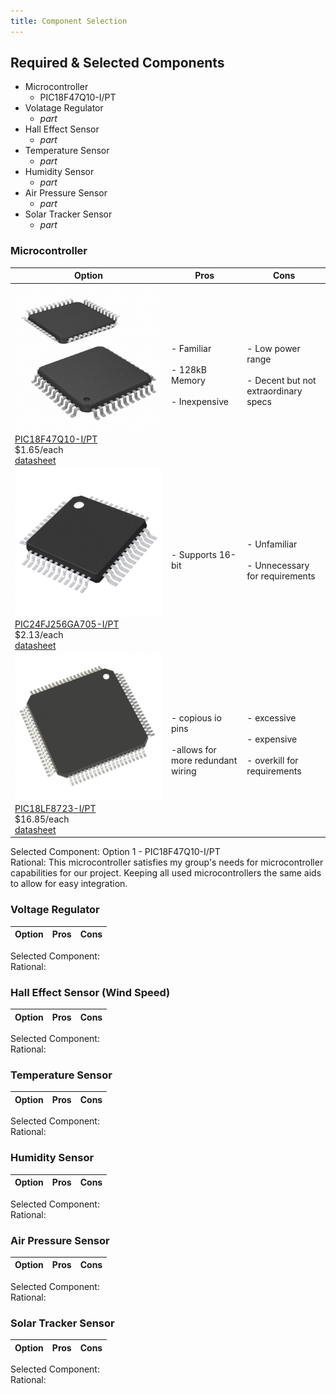 ```yaml
---
title: Component Selection
---
```


## Required & Selected Components

- Microcontroller
  - PIC18F47Q10-I/PT
- Volatage Regulator
  - *part*
- Hall Effect Sensor
  - *part*
- Temperature Sensor
  - *part*
- Humidity Sensor
  - *part*
- Air Pressure Sensor
  - *part*
- Solar Tracker Sensor
  - *part*

### Microcontroller

Option |  Pros | Cons
---|---|---
![micro1](./assets/images/micro1.jfif) <br>[PIC18F47Q10-I/PT](https://www.digikey.com/en/products/detail/microchip-technology/PIC18F47Q10-I-PT/10187786) <br> $1.65/each<br>[datasheet](https://ww1.microchip.com/downloads/en/DeviceDoc/PIC18F27-47Q10-Data-Sheet-40002043E.pdf) | - Familiar<br><br>- 128kB Memory<br><br>- Inexpensive | - Low power range<br><br>- Decent but not extraordinary specs
![micro2](./assets/images/micro2.jpg) <br>[PIC24FJ256GA705-I/PT](https://www.digikey.com/en/products/detail/microchip-technology/PIC24FJ256GA705-I-PT/6565015) <br> $2.13/each<br>[datasheet](https://ww1.microchip.com/downloads/en/DeviceDoc/PIC24FJ256GA705-Family-Data-Sheet-DS30010118E.pdf) | - Supports 16-bit | - Unfamiliar<br><br>- Unnecessary for requirements
![micro3](./assets/images/micro3.jfif) <br>[PIC18LF8723-I/PT](https://www.digikey.com/en/products/detail/microchip-technology/PIC18LF8723-I-PT/1681042) <br> $16.85/each<br>[datasheet](https://ww1.microchip.com/downloads/en/DeviceDoc/39894b.pdf) | - copious io pins<br><br>-allows for more redundant wiring | - excessive<br><br>- expensive<br><br>- overkill for requirements

Selected Component: Option 1 - PIC18F47Q10-I/PT  
Rational: This microcontroller satisfies my group's needs for microcontroller capabilities for our project. Keeping all used microcontrollers the same aids to allow for easy integration.

### Voltage Regulator

Option | Pros | Cons
---|---|---

Selected Component:  
Rational:

### Hall Effect Sensor (Wind Speed)

Option | Pros | Cons
---|---|---

Selected Component:  
Rational:

### Temperature Sensor

Option | Pros | Cons
---|---|---

Selected Component:  
Rational:

### Humidity Sensor

Option | Pros | Cons
---|---|---

Selected Component:  
Rational:

### Air Pressure Sensor

Option | Pros | Cons
---|---|---

Selected Component:  
Rational:

### Solar Tracker Sensor

Option | Pros | Cons
---|---|---

Selected Component:  
Rational:
